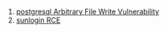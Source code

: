 1. [postgresql Arbitrary File Write Vulnerability](pgjdbc_arbitrary_file_write/)
2. [sunlogin RCE](sunlogin_rce/)